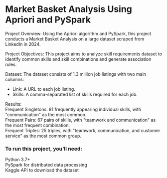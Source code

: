 # Market Basket Analysis Using Apriori and PySpark
Project Overview: Using the Apriori algorithm and PySpark, this project conducts a Market Basket Analysis on a large dataset scraped from LinkedIn in 2024.

Project Objectives: This project aims to analyze skill requirements dataset to identify common skills and skill combinations and generate association rules.

Dataset: The dataset consists of 1.3 million job listings with two main columns:  
* Link: A URL to each job listing.  
* Skills: A comma-separated list of skills required for each job.  

Results:  
Frequent Singletons: 81 frequently appearing individual skills, with "communication" as the most common.  
Frequent Pairs: 67 pairs of skills, with "teamwork and communication" as the most frequent combination.  
Frequent Triples: 25 triples, with "teamwork, communication, and customer service" as the most common group.  

### To run this project, you’ll need:
Python 3.7+  
PySpark for distributed data processing  
Kaggle API to download the dataset  
